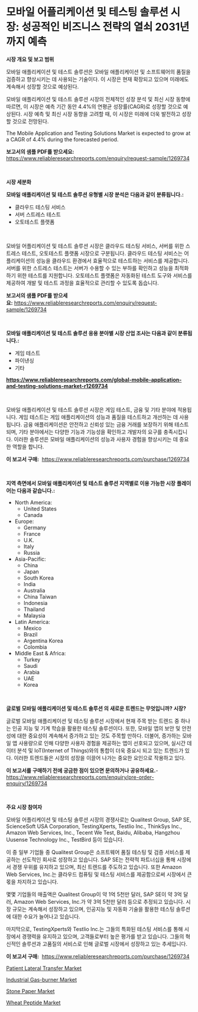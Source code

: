 <p><h1>모바일 어플리케이션 및 테스팅 솔루션 시장: 성공적인 비즈니스 전략의 열쇠 2031년까지 예측</h1></p><p><strong>시장 개요 및 보고 범위</strong></p>
<p><p>모바일 애플리케이션 및 테스트 솔루션은 모바일 애플리케이션 및 소프트웨어의 품질을 검증하고 향상시키는 데 사용되는 기술이다. 이 시장은 현재 확장되고 있으며 미래에도 계속해서 성장할 것으로 예상된다. </p><p>모바일 애플리케이션 및 테스트 솔루션 시장의 전체적인 성장 분석 및 최신 시장 동향에 따르면, 이 시장은 예측 기간 동안 4.4%의 연평균 성장률(CAGR)로 성장할 것으로 예상된다. 시장 예측 및 최신 시장 동향을 고려할 때, 이 시장은 미래에 더욱 발전하고 성장할 것으로 전망된다.</p><p>The Mobile Application and Testing Solutions Market is expected to grow at a CAGR of 4.4% during the forecasted period.</p></p>
<p><strong>보고서의 샘플 PDF를 받으세요:</strong> <a href="https://www.reliableresearchreports.com/enquiry/request-sample/1269734">https://www.reliableresearchreports.com/enquiry/request-sample/1269734</a></p>
<p>&nbsp;</p>
<p><strong>시장 세분화</strong></p>
<p><strong>모바일 애플리케이션 및 테스트 솔루션 유형별 시장 분석은 다음과 같이 분류됩니다.:</strong></p>
<p><ul><li>클라우드 테스팅 서비스</li><li>서버 스트레스 테스트</li><li>오토테스트 플랫폼</li></ul></p>
<p>&nbsp;</p>
<p><p>모바일 어플리케이션 및 테스트 솔루션 시장은 클라우드 테스팅 서비스, 서버를 위한 스트레스 테스트, 오토테스트 플랫폼 시장으로 구분됩니다. 클라우드 테스팅 서비스는 어플리케이션의 성능을 클라우드 환경에서 효율적으로 테스트하는 서비스를 제공합니다. 서버를 위한 스트레스 테스트는 서버가 수용할 수 있는 부하를 확인하고 성능을 최적화하기 위한 테스트를 지원합니다. 오토테스트 플랫폼은 자동화된 테스트 도구와 서비스를 제공하여 개발 및 테스트 과정을 효율적으로 관리할 수 있도록 돕습니다.</p></p>
<p><strong>보고서의 샘플 PDF를 받으세요:</strong>&nbsp;<a href="https://www.reliableresearchreports.com/enquiry/request-sample/1269734">https://www.reliableresearchreports.com/enquiry/request-sample/1269734</a></p>
<p>&nbsp;</p>
<p><strong> 모바일 애플리케이션 및 테스트 솔루션 응용 분야별 시장 산업 조사는 다음과 같이 분류됩니다.:</strong></p>
<p><ul><li>게임 테스트</li><li>파이낸싱</li><li>기타</li></ul></p>
<p><strong><a href="https://www.reliableresearchreports.com/global-mobile-application-and-testing-solutions-market-r1269734">https://www.reliableresearchreports.com/global-mobile-application-and-testing-solutions-market-r1269734</a></strong></p>
<p>&nbsp;</p>
<p><p>모바일 애플리케이션 및 테스트 솔루션 시장은 게임 테스트, 금융 및 기타 분야에 적용됩니다. 게임 테스트는 게임 애플리케이션의 성능과 품질을 테스트하고 개선하는 데 사용됩니다. 금융 애플리케이션은 안전하고 신뢰성 있는 금융 거래를 보장하기 위해 테스트되며, 기타 분야에서는 다양한 기능과 기능성을 확인하고 개발자의 요구를 충족시킵니다. 이러한 솔루션은 모바일 애플리케이션의 성능과 사용자 경험을 향상시키는 데 중요한 역할을 합니다.</p></p>
<p><strong>이 보고서 구매:</strong>&nbsp; <a href="https://www.reliableresearchreports.com/purchase/1269734">https://www.reliableresearchreports.com/purchase/1269734</a></p>
<p>&nbsp;</p>
<p><strong>지역 측면에서 모바일 애플리케이션 및 테스트 솔루션 지역별로 이용 가능한 시장 플레이어는 다음과 같습니다.:</strong></p>
<p><ul>
    <li>
        North America:
        <ul>
            <li>United States</li>
            <li>Canada</li>
        </ul>
    </li>
    <li>
        Europe:
        <ul>
            <li>Germany</li>
            <li>France</li>
            <li>U.K.</li>
            <li>Italy</li>
            <li>Russia</li>
        </ul>
    </li>
    <li>
        Asia-Pacific:
        <ul>
            <li>China</li>
            <li>Japan</li>
            <li>South Korea</li>
            <li>India</li>
            <li>Australia</li>
            <li>China Taiwan</li>
            <li>Indonesia</li>
            <li>Thailand</li>
            <li>Malaysia</li>
        </ul>
    </li>
    <li>
        Latin America:
        <ul>
            <li>Mexico</li>
            <li>Brazil</li>
            <li>Argentina Korea</li>
            <li>Colombia</li>
        </ul>
    </li>
    <li>
        Middle East & Africa:
        <ul>
            <li>Turkey</li>
            <li>Saudi</li>
            <li>Arabia</li>
            <li>UAE</li>
            <li>Korea</li>
        </ul>
    </li>
    </ul></p>
<p>&nbsp;</p>
<p><strong>글로벌 모바일 애플리케이션 및 테스트 솔루션 의 새로운 트렌드는 무엇입니까? 시장?</strong></p>
<p><p>글로벌 모바일 애플리케이션 및 테스팅 솔루션 시장에서 현재 주목 받는 트렌드 중 하나는 인공 지능 및 기계 학습을 활용한 테스팅 솔루션이다. 또한, 모바일 앱의 보안 및 안전성에 대한 중요성이 계속해서 증가하고 있는 것도 주목할 만하다. 더불어, 증가하는 모바일 앱 사용량으로 인해 다양한 사용자 경험을 제공하는 앱이 선호되고 있으며, 실시간 데이터 분석 및 IoT(Internet of Things)와의 통합이 더욱 중요시 되고 있는 트렌드가 있다. 이러한 트렌드들은 시장의 성장을 이끌어 나가는 중요한 요인으로 작용하고 있다.</p></p>
<p><strong>이 보고서를 구매하기 전에 궁금한 점이 있으면 문의하거나 공유하세요.</strong>- <a href="https://www.reliableresearchreports.com/enquiry/pre-order-enquiry/1269734">https://www.reliableresearchreports.com/enquiry/pre-order-enquiry/1269734</a></p>
<p>&nbsp;</p>
<p><strong>주요 시장 참여자</strong></p>
<p><p>모바일 어플리케이션 및 테스팅 솔루션 시장의 경쟁사로는 Qualitest Group, SAP SE, ScienceSoft USA Corporation, TestingXperts, Testlio Inc., ThinkSys Inc., Amazon Web Services, Inc., Tecent We Test, Baidu, Alibaba, Hangzhou Uusense Technology Inc., TestBird 등이 있습니다.</p><p>이 중 일부 기업들 중 Qualitest Group은 소프트웨어 품질 테스팅 및 검증 서비스를 제공하는 선도적인 회사로 성장하고 있습니다. SAP SE는 전략적 파트너십을 통해 시장에서 경쟁 우위를 유지하고 있으며, 최신 트렌드를 주도하고 있습니다. 또한 Amazon Web Services, Inc.는 클라우드 컴퓨팅 및 테스팅 서비스를 제공함으로써 시장에서 큰 몫을 차지하고 있습니다.</p><p>몇몇 기업들의 매출액은 Qualitest Group이 약 1억 5천만 달러, SAP SE이 약 3억 달러, Amazon Web Services, Inc.가 약 3억 5천만 달러 등으로 추정되고 있습니다. 시장 규모는 계속해서 성장하고 있으며, 인공지능 및 자동화 기술을 활용한 테스팅 솔루션에 대한 수요가 늘어나고 있습니다.</p><p>마지막으로, TestingXperts와 Testlio Inc.는 그들의 특화된 테스팅 서비스를 통해 시장에서 경쟁력을 유지하고 있으며, 고객들로부터 높은 평가를 받고 있습니다. 그들의 혁신적인 솔루션과 고품질의 서비스로 인해 글로벌 시장에서 성장하고 있는 추세입니다.</p></p>
<p><strong>이 보고서 구매:</strong>&nbsp;&nbsp;<a href="https://www.reliableresearchreports.com/purchase/1269734">https://www.reliableresearchreports.com/purchase/1269734</a></p>
<p><p><a href="https://github.com/kufem1/Market-Research-Report-List-2/blob/main/patient-lateral-transfer-market.md">Patient Lateral Transfer Market</a></p><p><a href="https://www.linkedin.com/pulse/industrial-gas-burner-market-research-report-forecasted-period-eoyce?trackingId=WDR8YI4k7nVJ7480nCu9cA%3D%3D">Industrial Gas-burner Market</a></p><p><a href="https://github.com/singletonthaxterkelliehr2df/Market-Research-Report-List-2/blob/main/stone-paper-market.md">Stone Paper Market</a></p><p><a href="https://www.linkedin.com/pulse/wheat-peptide-market-offer-valuable-insights-size-share-trends-fjlne?trackingId=y7b6kyzBsswVwzCaantLkw%3D%3D">Wheat Peptide Market</a></p></p>